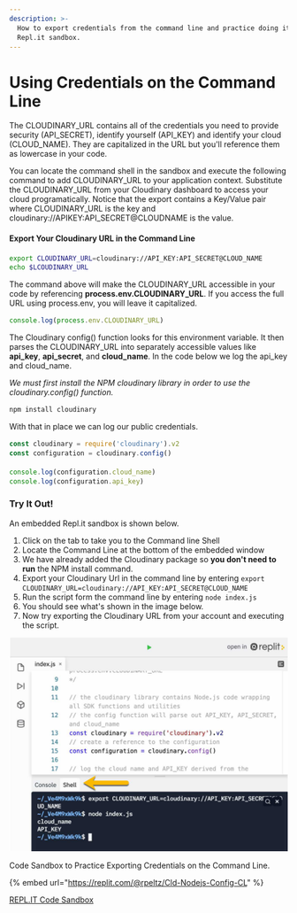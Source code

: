 ```yaml
---
description: >-
  How to export credentials from the command line and practice doing it with a
  Repl.it sandbox.
---
```


# Using Credentials on the Command Line



The CLOUDINARY\_URL contains all of the credentials you need to provide security \(API\_SECRET\), identify yourself \(API\_KEY\) and identify your cloud \(CLOUD\_NAME\).  They are capitalized in the URL but you'll reference them as lowercase in your code.

You can locate the command shell in the sandbox and execute the following command to add CLOUDINARY\_URL to your application context. Substitute the CLOUDINARY\_URL from your Cloudinary dashboard to access your cloud programatically.  Notice that the export contains a Key/Value pair where CLOUDINARY\_URL is the key and cloudinary://APIKEY:API\_SECRET@CLOUDNAME is the value.

#### Export Your Cloudinary URL in the Command Line

```bash
export CLOUDINARY_URL=cloudinary://API_KEY:API_SECRET@CLOUD_NAME
echo $LCOUDINARY_URL
```

The command above will make the CLOUDINARY\_URL accessible in your code by referencing **process.env.CLOUDINARY\_URL**.  If you access the full URL using process.env, you will leave it capitalized.

```javascript
console.log(process.env.CLOUDINARY_URL)
```

The Cloudinary config\(\) function looks for this environment variable.  It then parses the CLOUDINARY\_URL into separately accessible values like **api\_key**, **api\_secret**, and **cloud\_name**.  In the code below we log the api\_key and cloud\_name.

_We must first install the NPM cloudinary library in order to use the cloudinary.config\(\) function._

```bash
npm install cloudinary
```

With that in place we can log our public credentials.

```javascript
const cloudinary = require('cloudinary').v2
const configuration = cloudinary.config()

console.log(configuration.cloud_name)
console.log(configuration.api_key)
```

### **Try It Out!**

An embedded Repl.it sandbox is shown below.  

1. Click on the tab to take you to the Command line Shell
2. Locate the Command Line at the bottom of the embedded window
3. We have already added the Cloudinary package so **you don't need to run** the NPM install command.
4. Export your Cloudinary Url in the command line by entering `export CLOUDINARY_URL=cloudinary://API_KEY:API_SECRET@CLOUD_NAME`
5. Run the script form the command line by entering `node index.js` 
6. You should see what's shown in the image below.
7. Now try exporting the Cloudinary URL from your account and executing the script.

![Export Credentials from Command Line](../../.gitbook/assets/cl-credentials.jpg)

Code Sandbox to Practice Exporting Credentials on the Command Line.

{% embed url="https://replit.com/@rpeltz/Cld-Nodejs-Config-CL" %}

[REPL.IT Code Sandbox](./)

